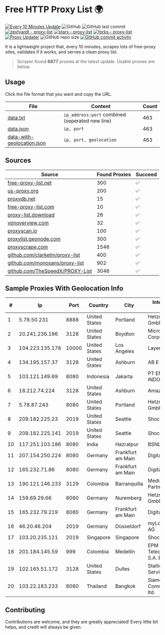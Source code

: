 
# Free HTTP Proxy List 🌍

[![Every 10 Minutes Update](https://github.com/mertguvencli/http-proxy-list/actions/workflows/main.yml/badge.svg?branch=main)](https://github.com/mertguvencli/http-proxy-list/actions/workflows/main.yml)
![GitHub](https://img.shields.io/github/license/mertguvencli/http-proxy-list)
![GitHub last commit](https://img.shields.io/github/last-commit/mertguvencli/http-proxy-list)
[![zevtyardt - proxy-list](https://img.shields.io/static/v1?label=zevtyardt&message=proxy-list&color=blue&logo=github)](https://github.com/zevtyardt/proxy-list "Go to GitHub repo")
[![stars - proxy-list](https://img.shields.io/github/stars/zevtyardt/proxy-list?style=social)](https://github.com/zevtyardt/proxy-list)
[![forks - proxy-list](https://img.shields.io/github/forks/zevtyardt/proxy-list?style=social)](https://github.com/zevtyardt/proxy-list)
[![Proxy Updater](https://github.com/zevtyardt/proxy-list/workflows/Proxy%20Updater/badge.svg)](https://github.com/zevtyardt/proxy-list/actions?query=workflow:"Proxy+Updater")
![GitHub repo size](https://img.shields.io/github/repo-size/zevtyardt/proxy-list)
[![GitHub commit activity](https://img.shields.io/github/commit-activity/m/zevtyardt/proxy-list?logo=commits)](https://github.com/zevtyardt/proxy-list/commits/main)

It is a lightweight project that, every 10 minutes, scrapes lots of free-proxy sites, validates if it works, and serves a clean proxy list.

> Scraper found **6877** proxies at the latest update. Usable proxies are below.

## Usage

Click the file format that you want and copy the URL.

|File|Content|Count|
|----|-------|-----|
|[data.txt](https://raw.githubusercontent.com/mertguvencli/http-proxy-list/main/proxy-list/data.txt)|`ip_address:port` combined (seperated new line)|463|
|[data.json](https://raw.githubusercontent.com/mertguvencli/http-proxy-list/main/proxy-list/data.json)|`ip, port`|463|
|[data-with-geolocation.json](https://raw.githubusercontent.com/mertguvencli/http-proxy-list/main/proxy-list/data-with-geolocation.json)|`ip, port, geolocation`|463|

## Sources

|Source|Found Proxies|Succeed|
|------|-------------|-------|
|[free-proxy-list.net](https://free-proxy-list.net)|300|✅|
|[us-proxy.org](https://www.us-proxy.org)|200|✅|
|[proxydb.net](http://proxydb.net)|15|✅|
|[free-proxy-list.com](https://free-proxy-list.com/?page=&port=&type%5B%5D=http&type%5B%5D=https&up_time=0&search=Search)|10|✅|
|[proxy-list.download](https://www.proxy-list.download/HTTP)|26|✅|
|[vpnoverview.com](https://vpnoverview.com/privacy/anonymous-browsing/free-proxy-servers)|32|✅|
|[proxyscan.io](https://www.proxyscan.io)|100|✅|
|[proxylist.geonode.com](https://proxylist.geonode.com/api/proxy-list?limit=300&page=1&sort_by=lastChecked&sort_type=desc&protocols=http,https)|300|✅|
|[proxyscrape.com](https://api.proxyscrape.com/v2/?request=displayproxies&protocol=http&timeout=10000&country=all&ssl=all&anonymity=all)|1546|✅|
|[github.com/clarketm/proxy-list](https://raw.githubusercontent.com/clarketm/proxy-list/master/proxy-list-raw.txt)|400|✅|
|[github.com/monosans/proxy-list](https://raw.githubusercontent.com/monosans/proxy-list/main/proxies/http.txt)|902|✅|
|[github.com/TheSpeedX/PROXY-List](https://raw.githubusercontent.com/TheSpeedX/PROXY-List/master/http.txt)|3046|✅|


## Sample Proxies With Geolocation Info

|#|Ip|Port|Country|City|Internet Service Provider|
|-|--|----|-------|----|-------------------------|
|1|5.78.50.231|8888|United States|Portland|Hetzner Online GmbH|
|2|20.241.236.196|3128|United States|Boydton|Microsoft Corporation|
|3|104.223.135.178|10000|United States|Los Angeles|LayerHost|
|4|134.195.157.37|3128|United States|Ashburn|AB E-Commerce|
|5|103.121.149.69|8080|Indonesia|Jakarta|PT EMERIO INDONESIA|
|6|18.212.74.224|3128|United States|Ashburn|Amazon.com, Inc.|
|7|5.78.87.243|8080|United States|Portland|Hetzner Online GmbH|
|8|209.182.225.23|2019|United States|Seattle|Shock Hosting LLC|
|9|209.182.225.141|2019|United States|Seattle|Shock Hosting LLC|
|10|117.251.103.186|8080|India|Hazratpur|BSNL Internet|
|11|207.154.250.224|8080|Germany|Frankfurt am Main|DigitalOcean, LLC|
|12|165.232.71.86|8080|Germany|Frankfurt am Main|DigitalOcean, LLC|
|13|190.121.146.233|3129|Colombia|Barranquilla|Media Commerce Partners S.A|
|14|159.69.29.66|8080|Germany|Nuremberg|Hetzner Online GmbH|
|15|165.232.79.219|8080|Germany|Frankfurt am Main|DigitalOcean, LLC|
|16|46.20.46.204|2019|Germany|Düsseldorf|myLoc managed IT AG|
|17|103.20.235.121|2019|Singapore|Singapore|Shock Hosting LLC|
|18|201.184.145.59|999|Colombia|Medellín|EPM Telecomunicaciones S.A. E.S.P.|
|19|102.165.51.172|3128|United States|Dulles|Stallion Network Services Limited|
|20|103.22.183.233|8080|Thailand|Bangkok|Siamdata Communication Co., ltd.|



## Contributing

Contributions are welcome, and they are greatly appreciated! Every
little bit helps, and credit will always be given.

